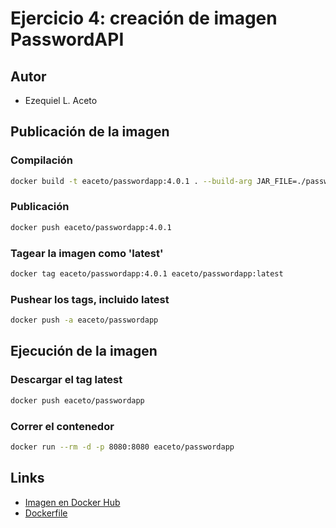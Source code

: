 # Ejercicio 4: creación de imagen PasswordAPI

## Autor

* Ezequiel L. Aceto

## Publicación de la imagen

### Compilación

```sh
docker build -t eaceto/passwordapp:4.0.1 . --build-arg JAR_FILE=./passwordapi.jar --build-arg JAR_SHA1=da5e6a74ce69074a2075575a2a4cb4c5709cb74a
```
### Publicación

```sh
docker push eaceto/passwordapp:4.0.1
```

### Tagear la imagen como 'latest'

```sh
docker tag eaceto/passwordapp:4.0.1 eaceto/passwordapp:latest
```

### Pushear los tags, incluido latest

```sh
docker push -a eaceto/passwordapp
```

## Ejecución de la imagen

### Descargar el tag latest

```sh
docker push eaceto/passwordapp
```

### Correr el contenedor

```sh
docker run --rm -d -p 8080:8080 eaceto/passwordapp
```

## Links

* [Imagen en Docker Hub](https://hub.docker.com/repository/docker/eaceto/passwordapp)
* [Dockerfile](https://github.com/eaceto/taller-docker/blob/main/ejercicio_4/Dockerfile)
